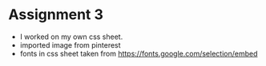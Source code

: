 # Assignment 3
 - I worked on my own css sheet. 
 - imported image from pinterest
 - fonts in css sheet taken from https://fonts.google.com/selection/embed

